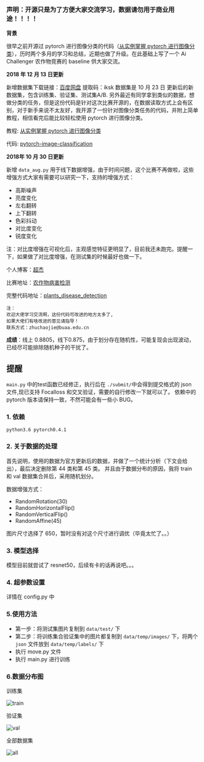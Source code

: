 ### 声明：开源只是为了方便大家交流学习，数据请勿用于商业用途！！！！

**背景**

很早之前开源过 pytorch 进行图像分类的代码（[从实例掌握 pytorch 进行图像分类](http://spytensor.com/index.php/archives/21/)），历时两个多月的学习和总结，近期也做了升级。在此基础上写了一个 Ai Challenger 农作物竞赛的 baseline 供大家交流。

**2018 年 12 月 13 日更新**

新增数据集下载链接：[百度网盘]( https://pan.baidu.com/s/16f1nQchS-zBtzSWn9Guyyg ) 提取码：iksk 
数据集是 10 月 23 日 更新后的新数据集，包含训练集、验证集、测试集A/B.
另外最近有同学拿到类似的数据，想做分类的任务，但是这份代码是针对这次比赛开源的，在数据读取方式上会有区别，对于新手来说不太友好，我开源了一份针对图像分类任务的代码，并附上简单教程，相信看完后能比较轻松使用 pytorch 进行图像分类。

教程: [从实例掌握 pytorch 进行图像分类](http://www.spytensor.com/index.php/archives/21/)

代码: [pytorch-image-classification](https://github.com/spytensor/pytorch-image-classification)

**2018年 10 月 30 日更新**

新增 `data_aug.py` 用于线下数据增强，由于时间问题，这个比赛不再做啦，这些增强方式大家有需要可以研究一下，支持的增强方式：

- 高斯噪声
- 亮度变化
- 左右翻转
- 上下翻转
- 色彩抖动
- 对比度变化
- 锐度变化

注：对比度增强在可视化后，主观感觉特征更明显了，目前我还未跑完。提醒一下，如果做了对比度增强，在测试集的时候最好也做一下。

个人博客：[超杰](http://spytensor.com/)

比赛地址：[农作物病害检测](https://challenger.ai/competition/pdr2018)

完整代码地址：[plants_disease_detection](https://github.com/spytensor/plants_disease_detection)

    注：
    欢迎大佬学习交流啊，这份代码可改进的地方太多了,
    如果大佬们有啥改进的意见请指导！
    联系方式：zhuchaojie@buaa.edu.cn

**成绩**：线上 0.8805，线下0.875，由于划分存在随机性，可能复现会出现波动，已经尽可能排除随机种子的干扰了。

## 提醒

`main.py` 中的test函数已经修正，执行后在 `./submit/`中会得到提交格式的 json 文件,现已支持 Focalloss 和交叉验证，需要的自行修改一下就可以了。
依赖中的 pytorch 版本请保持一致，不然可能会有一些小 BUG。

### 1. 依赖

    python3.6 pytorch0.4.1

### 2. 关于数据的处理

首先说明，使用的数据为官方更新后的数据，并做了一个统计分析（下文会给出），最后决定删除第 44 类和第 45 类。
并且由于数据分布的原因，我将 train 和 val 数据集合并后，采用随机划分。

数据增强方式：

- RandomRotation(30)
- RandomHorizontalFlip()
- RandomVerticalFlip()
- RandomAffine(45)

图片尺寸选择了 650，暂时没有对这个尺寸进行调优（毕竟太忙了。。）

### 3. 模型选择

模型目前就尝试了 resnet50，后续有卡的话再说吧。。。

### 4. 超参数设置

详情在 config.py 中

### 5.使用方法

- 第一步：将测试集图片复制到 `data/test/` 下
- 第二步：将训练集合验证集中的图片都复制到 `data/temp/images/` 下，将两个 `json` 文件放到 `data/temp/labels/` 下
- 执行 move.py 文件
- 执行 main.py 进行训练

### 6.数据分布图

训练集

![train](http://www.spytensor.com/images/plants/train.png)

验证集

![val](http://www.spytensor.com/images/plants/val.png)

全部数据集

![all](http://www.spytensor.com/images/plants/all.png)
